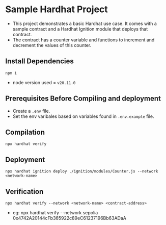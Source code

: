 # Sample Hardhat Project

- This project demonstrates a basic Hardhat use case. It comes with a sample contract and a Hardhat Ignition module that deploys that contract.
- The contract has a counter variable and functions to increment and decrement the values of this counter.

## Install Dependencies
`npm i`
- node version used = `v20.11.0`

## Prerequisites Before Compiling and deployment
- Create a `.env` file.
- Set the env varibales based on variables found in `.env.example` file.

## Compilation
`npx hardhat verify`

## Deployment
`npx hardhat ignition deploy ./ignition/modules/Counter.js --network <network-name>`

## Verification
`npx hardhat verify --network <network-name> <contract-address>`
- eg: npx hardhat verify --network sepolia 0x4742A20144cFb365922c89eC61237196Bb63ADaA
